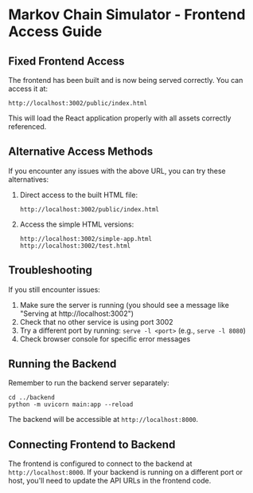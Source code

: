 # Markov Chain Simulator - Frontend Access Guide

## Fixed Frontend Access

The frontend has been built and is now being served correctly. You can access it at:

```
http://localhost:3002/public/index.html
```

This will load the React application properly with all assets correctly referenced.

## Alternative Access Methods

If you encounter any issues with the above URL, you can try these alternatives:

1. Direct access to the built HTML file:
   ```
   http://localhost:3002/public/index.html
   ```

2. Access the simple HTML versions:
   ```
   http://localhost:3002/simple-app.html
   http://localhost:3002/test.html
   ```

## Troubleshooting

If you still encounter issues:

1. Make sure the server is running (you should see a message like "Serving at http://localhost:3002")
2. Check that no other service is using port 3002
3. Try a different port by running: `serve -l <port>` (e.g., `serve -l 8080`)
4. Check browser console for specific error messages

## Running the Backend

Remember to run the backend server separately:

```
cd ../backend
python -m uvicorn main:app --reload
```

The backend will be accessible at `http://localhost:8000`.

## Connecting Frontend to Backend

The frontend is configured to connect to the backend at `http://localhost:8000`. If your backend is running on a different port or host, you'll need to update the API URLs in the frontend code. 